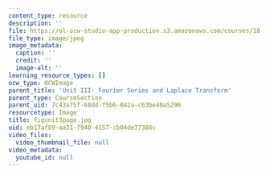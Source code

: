```yaml
---
content_type: resource
description: ''
file: https://ol-ocw-studio-app-production.s3.amazonaws.com/courses/18-03sc-differential-equations-fall-2011/eb17af89aa31f9404157cb04de77386c_figunit3page.jpg
file_type: image/jpeg
image_metadata:
  caption: ''
  credit: ''
  image-alt: ''
learning_resource_types: []
ocw_type: OCWImage
parent_title: 'Unit III: Fourier Series and Laplace Transform'
parent_type: CourseSection
parent_uid: 7c43a75f-68dd-f5b6-042a-c63be40a5296
resourcetype: Image
title: figunit3page.jpg
uid: eb17af89-aa31-f940-4157-cb04de77386c
video_files:
  video_thumbnail_file: null
video_metadata:
  youtube_id: null
---
```

